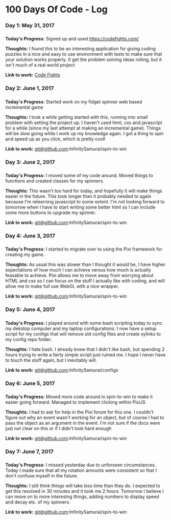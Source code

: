# 100 Days Of Code - Log

### Day 1: May 31, 2017
#####

**Today's Progress**: Signed up and used https://codefights.com/

**Thoughts:** I found this to be an interesting application for giving coding puzzles in a nice and easy to use environment with tests to make sure that your solution works properly. It get the problem solving ideas rolling, but it isn't much of a real world project

**Link to work:** [Code Fights](https://codefights.com/)


### Day 2: June 1, 2017
#####

**Today's Progress**: Started work on my fidget spinner web based incremental
game

**Thoughts:** I took a while getting started with this, running into small
problem with setting the project up. I haven't used html, css and javascript
for a while (since my last attempt at making an incremental game). Things will
be slow going while I work up my knowledge again. I got a thing to spin and
speed up as you click, which is pretty cool!

**Link to work:** git@github.com:InfinitySamurai/spin-to-win

### Day 3: June 2, 2017
#####

**Today's Progress**: I moved some of my code around. Moved things to
functions and created classes for my spinners.

**Thoughts:** This wasn't too hard for today, and hopefully it will make things
easier in the future. This took longer than it probably needed to again because
I'm relearning javascript to some extent. I'm not looking forward to tomorrow
when I have to start writing some better html so I can include some more
buttons to upgrade my spinner.

**Link to work:** git@github.com:InfinitySamurai/spin-to-win

### Day 4: June 3, 2017
#####

**Today's Progress**: I started to migrate over to using the Pixi framework for
creating my game.

**Thoughts:** As usual this was slower than I thought it would be, I have
higher expectations of how much I can achieve versus how much is actually
feasable to achieve. Pixi allows me to move away from worrying about HTML and
css so I can focus on the stuff I actually like with coding, and will allow me
to make full use WebGL with a nice wrapper.

**Link to work:** git@github.com:InfinitySamurai/spin-to-win

### Day 5: June 4, 2017
#####

**Today's Progress**: I played around with some bash scripting today to sync my dekstop computer and my laptop configurations. I now have a setup script for my configs that will remove old config files and create sylinks to my config repo folder.

**Thoughts:** I hate bash. I already knew that I didn't like bash, but spending 2 hours trying to write a fairly simple script just ruined me. I hope I never have to touch the stuff again, but I inevitably will.

**Link to work:** git@github.com:InfinitySamurai/configs


### Day 6: June 5, 2017
#####

**Today's Progress**: Moved more code around in spin-to-win to make it easier going forward. Managed to implement clicking within PixiJS

**Thoughts:** I had to ask for help in the Pixi forum for this one. I couldn't figure out why an event wasn't working for an object, but of course I had to pass the object as an argument in the event. I'm not sure if the docs were just not clear on this or if I didn't look hard enough

**Link to work:** git@github.com:InfinitySamurai/spin-to-win

### Day 7: June 7, 2017
#####

**Today's Progress**: I missed yesterday due to unforseen circumstances. Today
I made sure that all my rotation amounts were consistent so that I don't
confuse myself in the future. 

**Thoughts:** I still think things will take less time than they do. I expected
to get this resolved in 30 minutes and it took me 2 hours. Tomorrow I believe I
can move on to more interestng things, adding numbers to display speed and
decay etc. of my spinners.

**Link to work:** git@github.com:InfinitySamurai/spin-to-win

